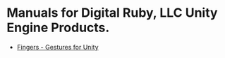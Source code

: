 # Manuals for Digital Ruby, LLC Unity Engine Products.

<ul>
  <li><a href='FingersGestures/index.html'>Fingers - Gestures for Unity</a></li>
</ul>
